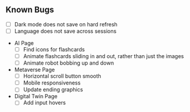 ## Known Bugs
- [ ] Dark mode does not save on hard refresh
- [ ] Language does not save across sessions
- AI Page
    - [ ] Find icons for flashcards
    - [ ] Animate flashcards sliding in and out, rather than just the images
    - [ ] Animate robot bobbing up and down
- Metaverse Page
    - [ ] Horizontal scroll button smooth
    - [ ] Mobile responsiveness
    - [ ] Update ending graphics
- Digital Twin Page
    - [ ] Add input hovers